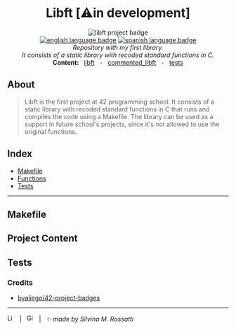 <h1 align="center"> Libft [⚠️in development] </h1>

<p align="center">
<img src="https://github.com/byaliego/42-project-badges/blob/main/badges/libft.png?raw=true" alt="libft project badge" /> <br />
<a href="https://github.com/RossattiSM/Libft/blob/master/README.md"> <img src="https://img.shields.io/badge/lang-en-purple" alt="english language badge"></a> 
<a href="https://github.com/RossattiSM/Libft/blob/master/README.es.md"> <img src="https://img.shields.io/badge/lang-es-purple" alt="spanish language badge"></a> <br />
  <i> Repository with my first library. <br /> It consists of a static library with recoded standard functions in C. </i> <br />
<b> Content: </b> &nbsp <a href="https://github.com/RossattiSM/Libft/tree/main/libft"> libft</a> &nbsp - &nbsp <a href=""> commented_libft</a> &nbsp - &nbsp  <a href=""> tests </a>
</p>

## About
> Libft is the first project at 42 programming school. It consists of a static library with recoded standard functions in C that runs and compiles the code using a Makefile. The library can be used as a support in future school's projects, since it's not allowed to use the original functions. 

## Index
<p align="center">
  <ul>
    <li> <a href=""> Makefile </a> </li>
    <li> <a href=""> Functions </a> </li>
    <li> <a href=""> Tests </a> </li>
 </ul>
</p>

<hr>

## Makefile

## Project Content

## Tests

### Credits
 - <a href="https://github.com/byaliego/42-project-badges"> byaliego/42-project-badges </a>

<hr>
<a href="https://www.linkedin.com/in/rossattism/"><img src="https://skillicons.dev/icons?i=linkedin" alt="Linkedin Logo" style="width: 16px; height: 16px" /></a> &nbsp | &nbsp
<a href="https://github.com/RossattiSM"><img src="https://skillicons.dev/icons?i=github" alt="GitHub logo" style="width: 16px; height: 16px" /></a>  &nbsp | &nbsp <i> ✨ made by Silvina M. Rossatti </i> &nbsp
